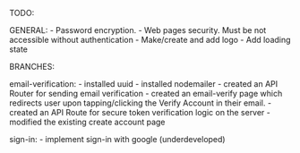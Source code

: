 TODO:

GENERAL:
    - Password encryption. 
    - Web pages security. Must be not accessible without authentication
    - Make/create and add logo
    - Add loading state

BRANCHES:

email-verification:
    - installed uuid
    - installed nodemailer
    - created an API Router for sending email verification
    - created an email-verify page which redirects user upon tapping/clicking the Verify Account in their email.
    - created an API Route for secure token verification logic on the server
    - modified the existing create account page

sign-in:
    - implement sign-in with google (underdeveloped)
